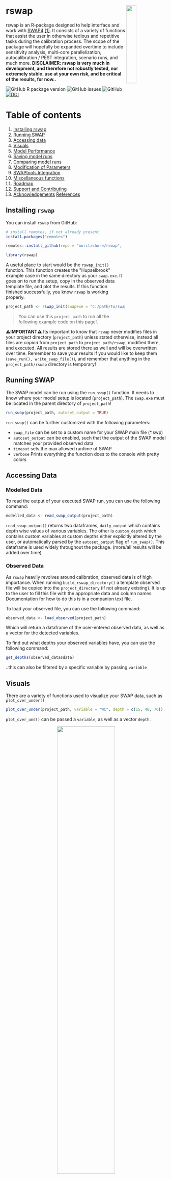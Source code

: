 # rswap <img src="man/figures/logo.svg" align="right" width="25%" height="25%" />


rswap is an R-package designed to help interface and work with [SWAP4](https://www.swap.alterra.nl/) [[1]](#1). It consists of a variety of functions that assist the user in otherwise tedious and repetitive tasks during the calibration process. The scope of the package will hopefully be expanded overtime to include sensitivity analysis, multi-core parallelization, autocalibration / PEST integration, scenario runs, and much more. **DISCLAIMER: rswap is very much in development, and therefore not robustly tested, nor extremely stable. use at your own risk, and be critical of the results, for now..**

![GitHub R package version](https://img.shields.io/github/r-package/v/moritzshore/rswap) ![GitHub issues](https://img.shields.io/github/issues/moritzshore/rswap) ![GitHub](https://img.shields.io/github/license/moritzshore/rswap) [![DOI](https://zenodo.org/badge/DOI/10.5281/zenodo.7795153.svg)](https://doi.org/10.5281/zenodo.7795153)

# Table of contents

1.  [Installing rswap](#install)
2.  [Running SWAP](#run)
3.  [Accessing data](#data)
4.  [Visuals](#visuals)
5.  [Model Performance](#performance)
6.  [Saving model runs](#saving)
7.  [Comparing model runs](#compare)
8.  [Modification of Parameters](#mod)
9.  [SWAPtools Integration](#swaptools)
10. [Miscellaneous functions](#misc)
11. [Roadmap](#roadmap)
12. [Support and Contributing](#support)
13. [Acknowledgements](#ack) [References](#ref)

## Installing `rswap` <a name="install"></a>

You can install `rswap` from GitHub:

``` r
# install remotes, if not already present
install.packages("remotes")

remotes::install_github(repo = "moritzshore/rswap", ref = remotes::github_release())

library(rswap)
```

A useful place to start would be the `rswap_init()` function. This function creates the "Hupselbrook" example case in the same directory as your `swap.exe`. It goes on to run the setup, copy in the observed data template file, and plot the results. If this function finished successfully, you know `rswap` is working properly.

``` r
project_path <- rswap_init(swapexe = "C:/path/to/swap.exe")
```

> You can use this `project_path` to run all the following example code on this page!.

**⚠️IMPORTANT⚠️** Its important to know that `rswap` never modifies files in your project directory (`project_path`) unless stated otherwise, instead all files are *copied* from `project_path` to `project_path/rswap`, modified there, and executed. All results are stored there as well and will be overwritten over time. Remember to save your results if you would like to keep them (`save_run(), write_swap_file()`), and remember that anything in the `project_path/rswap` directory is temporary!

## Running SWAP <a name="run"></a>

The SWAP model can be run using the `run_swap()` function. It needs to know where your model setup is located (`project_path`). The `swap.exe` must be located in the parent directory of `project_path`!

``` r
run_swap(project_path, autoset_output = TRUE)
```

`run_swap()` can be further customized with the following parameters:

-   `swap_file` can be set to a custom name for your SWAP main file (\*.swp)
-   `autoset_output` can be enabled, such that the output of the SWAP model matches your provided observed data
-   `timeout` sets the max allowed runtime of SWAP
-   `verbose` Prints everything the function does to the console with pretty colors

## Accessing Data <a name="data"></a>

### Modelled Data

To read the output of your executed SWAP run, you can use the following command:

``` r
modelled_data <- read_swap_output(project_path)
```

`read_swap_output()` returns two dataframes, `daily_output` which contains depth wise values of various variables. The other is `custom_depth` which contains custom variables at custom depths either explicitly altered by the user, or automatically parsed by the `autoset_output` flag of `run_swap()`. This dataframe is used widely throughout the package. (more/all results will be added over time)

### Observed Data

As `rswap` heavily revolves around calibration, observed data is of high importance. When running `build_rswap_directory()` a template observed file will be copied into the `project_directory` (if not already existing). It is up to the user to fill this file with the appropriate data and column names. Documentation for how to do this is in a companion text file.

To load your observed file, you can use the following command:

``` r
observed_data <- load_observed(project_path)
```

Which will return a dataframe of the user-entered observed data, as well as a vector for the detected variables.

To find out what depths your observed variables have, you can use the following command:

``` r
get_depths(observed_data$data)
```

..this can also be filtered by a specific variable by passing `variable`

## Visuals <a name="visuals"></a>

There are a variety of functions used to visualize your SWAP data, such as `plot_over_under()`

``` r
plot_over_under(project_path, variable = "WC", depth = c(15, 40, 70))
```

`plot_over_und()` can be passed a `variable`, as well as a vector `depth`.

<p align="center">

<img src="man/figures/overunder.png" width="60%" height="60%"/>

</p>

> (this plot heavily relies on code from [Neal Grantham](https://www.nsgrantham.com/fill-between-two-lines-ggplot2/))

For a more detailed look at multiple variables at once, you can use the `soft_calibration_plot()`

``` r
soft_calibration_plot(project_path, vars = c("H", "WC", "DRAINAGE"))
```

This function can be passed up to 3 variables, and will display them interactively on the same plot. If observed data is available, they will be displayed as well.

<p align="center">

<img src="man/figures/softcalplot.png" width="60%" height="60%"/>

</p>

## Model Performance <a name="performance"></a>

A few functions focus on assessing model performance by comparing modelling values to user provided observed values. This functionality is based on the `get_performance()` function:

``` r
get_performance(project_path, stat = "NSE", variable = "WC", depth = 15)
```

This function is very flexible and can be passed any number of `variables`, `depths`, and performance indicators `stat` (currently supported are `NSE`, `PBIAS`, `RSR`, and `RMSE`.

## Saving Runs <a name="saving"></a>

While calibrating a model it can be useful to keep track of different model runs with different parameterization. `rswap` aids this process with a variety of functions, such as

``` r
save_run(project_path, run_name = "COFRED = 0.35")
```

This function saves your entire model set up in a directory (`project_directory/rswap_saved`). Once a model run has been saved, it can be compared to other model runs, with the following functions.

## Comparing Runs <a name="compare"></a>

``` r
comparative_plot(project_path, variable = "WC", depth = 15)
```

<p align="center">

<img src="man/figures/compareplot.png" width="60%" height="60%"/>

</p>

Once again, this function is quite flexible, and can be passed any available `variable` or `depth`

You can compare the performance of your various model runs by using the `plot_statistics()` function.

``` r
plot_statistics(project_path, var = "WC", depth = c(15,40,70))
```

<p align="center">

<img src="man/figures/stat_plot1.png" width="60%" height="60%"/>

</p>

This plot is equally flexible and can be passed any `variable` and any amount of `depths` for any supported `stat`. the graph type can be switched between `default`, `sorted` and `ggplot`

## Modification of Parameters <a name="mod"></a>

Changing of parameters, tables, and vectors of the SWAP main file can be done with `rswap`. The simple way of doing this is by using the `modify_swap_file()` function:

``` r
modify_swap_file(project_path = project_path,
  input_file = "swap.swp", output_file = "swap_mod.swp",
  variable = "ORES", value = "0.43", row = 2)
```

This function has many different behaviors depending on which flags are enabled, and which arguments are passed. For more information, check the **Details** in the help page of the function.

**⚠️ If used incorrectly, this function can overwrite your swap file!** *Check the Details page!*

`rswap` uses a whole set of functions for the reading, altering, and writing of SWAP parameters. While `modify_swap_file()` covers most use-cases, the underlying functions can be of use as well, for more advanced work flows. You can read more about them in their documentation.

#### General parameter functions:

``` r
# removes any non-essential data from the input file:
clean_swp_file(project_path) 
# parses the data to be R-readable:
parse_swp_file(project_path) 
# writes the SWAP main file sourced from ".csv" files stored in the rswap directory
write_swap_file(project_path, outfile = "swap_modified.swp")
```

#### Parameter specific functions:

``` r
param <- load_swap_parameters(project_path)
param <- change_swap_par(param, name = "SHAPE", value = "0.75")
write_swap_parameters(project_path, param)
```

#### Table specific functions:

``` r
tables <- load_swap_tables(project_path)
tables <- change_swap_table(tables, variable = "OSAT", row = 1, value = "0.34")
write_swap_tables(project_path, tables)
```

#### Vector specific functions:

``` r
vectors <- load_swap_vectors(project_path)
vectors <- change_swap_vector(vectors, variable = "OUTDAT", index = 1, value = "10-jun-2013")
write_swap_vectors(project_path, vectors)
```

⚠️ You have the choice of passing the value in `character` format as shown above, to assure `FORTRAN` compatible format, or you can use the `set_swap_format()` function, to convert your value to the `FORTRAN` compatible format.

To run SWAP with the modifications you've made to your parameters, you need to make sure you `write_swap_file()` before running `run_swap()` -- **All changes in `/rswap/` are temporary until you write your SWAP file!**

> This functionality is currently only tested for the SWAP main file. Support for the other SWAP input files is coming soon©

## SWAPtools integration <a name="swaptools"></a>

The following features are possible when using `rswap` with another SWAP-related R-package: `SWAPtools`

`get_swap_format()` returns the format of the given parameter, whereas `set_swap_format()` forces the value of the given parameter into the FORTRAN-required format. These functions rely on data from package `SWAPtools`. (Over time, `change_swap_par()` will use these automatically to protect you from incorrect formats)

``` r
get_swap_format(parameters = "ALTW")
# [1] "float"

set_swap_format(parameter = "ALTW", value = 5)
# [1] "5.0"
```

More functionality will be implemented over time.

## Miscellaneous functions <a name="misc"></a>

The aforementioned functions rely on more basic general functions which, while are designed for internal use, can possibly also be of assistance to the end user. These are listed below.

``` r
# Load data
ob_dat <- load_observed(project_path)
mod_dat <- read_swap_output(project_path)

# Filters SWAP data (observed or modelled) by variable and depth
mod_filt <- filter_swap_data(data = mod_dat$custom_depth, var = "WC", depth = 15)
ob_filt <-  filter_swap_data(data = mod_dat$custom_depth, var = "WC", depth = 15)

# Filters and Matches dataframe structure of observed and modelled
data <- match_mod_obs(project_path, variable = "WC", depth = 15)

# Model performance metrics
NSE(obs = data$obs$WC_15, mod = data$mod$WC_15)
PBIAS(obs = data$obs$WC_15, mod = data$mod$WC_15)
RMSE(obs = data$obs$WC_15, mod = data$mod$WC_15)
RSR(obs = data$obs$WC_15, mod = data$mod$WC_15)

# Melts together all saved runs + current into tidy format
melt_all_runs(project_path, variable = "WC", depth = 15)
```

## Roadmap <a name="roadmap"></a>

### Major

-   Linux Support (0.4.0)
-   Sensitivity analysis (0.5.0)
-   Multi-core running (0.6.0)
-   Autocalibration / PEST integration (0.7.0)
-   Scenario runs (0.8.0)
-   SWAPtools plotting integration (0.9.0)
-   ...(1.0)

### Minor

-   Parsing support for all SWAP files, not just the main file.
-   Add support for multiple variables at differing depths for `autoset_output`
-   Update `plot_over_under()` to use [ggbraid](https://nsgrantham.github.io/ggbraid/)
-   Give all exported `rswap` functions a consistent naming scheme (`verb_swap_noun()`)
-   `plot_statistics()` sorting to follow stat property
-   Add "exact variable matching" and stop removing "RAIN" in `io.R` -\> `melt_all_runs()`
-   Renovate `soft_calibration_plot()` to accept any variable using the new system.
-   Add D-Statistic from Moriasi et al 2015.
-   Load observed data into package environment, to prevent the need for constant re-loading
-   Add `verbose` to `read_swap_output()` and rename to `load_swap_output()`
-   Add support for reading saved runs with differing output.
-   `load_swap_data()` to return just the dataframe, add a dedicated function for var names

## Support and Contributing <a name="support"></a>

If you run into any bugs or problems, please open an [issue](https://github.com/moritzshore/rswap/issues). The same goes for if you have any suggestions for improvement. If would you like to contribute to the project, let me know! Very open towards collaborative improvement. Fork/Branch off as you please :)

Any OPTAIN case-studies which use `rswap` are required to bake Moritz Shore a `cake` using a local recipe from the case-study country.

## Acknowledgements <a name="ack"></a>

This package was developed for the [OPTAIN](https://optain.eu) project and has received funding from the European Union's Horizon 2020 research and innovation program under grant agreement No. 862756.

## References <a name="ref"></a>

[1] Van Dam, J. Field-Scale Water Flow and Solute Transport: SWAP Model Concepts, Parameter Estimation, and Case Studies. Ph.D. Thesis, Wageningen University, Wageningen, The Netherlands, 2000. <a name="1"></a>

<p align="center">

<img src="man/figures/support_banner.png" width="70%" height="70%"/>

</p>
